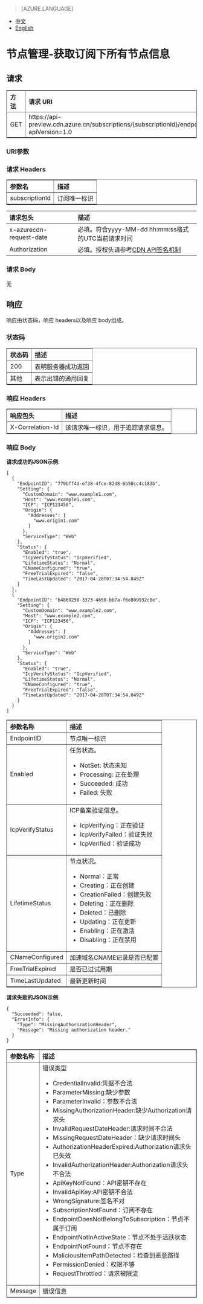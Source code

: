 <properties linkid="dev-net-common-tasks-cdn" urlDisplayName="CDN" pageTitle="Azure China CDN API doc-get all endpoints under subscription" metaKeywords="Azure CDN, Azure CDN, Azure blobs, Azure caching, Azure add-on, Live Streaming, 流媒体加速, CDN加速,CDN服务,主流CDN, 流媒体直播加速, 媒体服务, Azure Media Service, 缓存规则, HLS, CDN技术文档, CDN帮助文档, 视频直播加速, 直播加速" description="Learn How to create Live Streaming acceleration type CDN on Azure Management Portal and default caching rules for Live Streaming CDN" metaCanonical="" services="" documentationCenter=".NET" title="" authors="" solutions="" manager="" editor="" />
<tags ms.service="cdn"
    ms.date="5/4/2017"
    wacn.date="5/4/2017"
    wacn.lang="cn"
    />


> [AZURE.LANGUAGE]
- [中文](/documentation/articles/cdn-api-list-endpoints/)
- [English](/documentation/articles/cdn-enus-api-list-endpoints/) 

# 节点管理-获取订阅下所有节点信息

## 请求
<table width="100%" border="1" cellspacing="0" cellpadding="0">
  <th align="left"><strong>方法</strong>
    </td>
  <th align="left"><strong>请求 URI</strong>
    </td>  
  <tr>
    <td>GET</td>
    <td>https://api-preview.cdn.azure.cn/subscriptions/{subscriptionId}/endpoints?apiVersion=1.0</td>
  </tr>
</table>

### URI参数
<table width="100%" border="1" cellspacing="0" cellpadding="0">
  <th align="left"><strong>参数名</strong>
    </td>
  <th align="left"><strong>描述</strong>
    </td>  
  <tr>
    <td>subscriptionId</td>
    <td>订阅唯一标识</td>
  </tr
</table>

### 请求 Headers

| 请求包头 | 描述 |
|:-----------|:-----------|
| x-azurecdn-request-date | 必填。符合yyyy-MM-dd hh:mm:ss格式的UTC当前请求时间 |
| Authorization | 必填。授权头请参考[CDN API签名机制](https://www.azure.cn/documentation/articles/cdn-api-signature/) |

### 请求 Body
无

## 响应

响应由状态码，响应 headers以及响应 body组成。
### 状态码
<table width="100%" border="1" cellspacing="0" cellpadding="0">
  <th align="left"><strong>状态码</strong>
    </td>
  <th align="left"><strong>描述</strong>
    </td>
  <tr>
    <td>200</td>
    <td>表明服务器成功返回</td>
  </tr>
  <tr>
    <td>其他</td>
    <td>表示出错的通用回复</td>
  </tr>
</table>

### 响应 Headers

<table width="100%" border="1" cellspacing="0" cellpadding="0">
  <th align="left"><strong>响应包头</strong>
    </th>
  <th align="left"><strong>描述</strong>
    </th>

  <tr>
    <td>X-Correlation-Id</td>
    <td>该请求唯一标识，用于追踪请求信息。</td>
  </tr>
</table>

### 响应 Body
**请求成功的JSON示例**:
```
[
  {
    "EndpointID": "779bff4d-ef38-4fce-82d8-6b50cc4c183b",
    "Setting": {
      "CustomDomain": "www.example1.com",
      "Host": "www.example1.com",
      "ICP": "ICP123456",
      "Origin": {
        "Addresses": [
          "www.origin1.com"
        ]
      },
      "ServiceType": "Web"
    },
    "Status": {
      "Enabled": "true",
      "IcpVerifyStatus": "IcpVerified",
      "LifetimeStatus": "Normal",
      "CNameConfigured": "true",
      "FreeTrialExpired": "false",
      "TimeLastUpdated": "2017-04-28T07:34:54.849Z"
    }
  },
  {
    "EndpointID": "b4869250-3373-4650-bb7a-f6e809932c0e",
    "Setting": {
      "CustomDomain": "www.example2.com",
      "Host": "www.example2.com",
      "ICP": "ICP123456",
      "Origin": {
        "Addresses": [
          "www.origin2.com"
        ]
      },
      "ServiceType": "Web"
    },
    "Status": {
      "Enabled": "true",
      "IcpVerifyStatus": "IcpVerified",
      "LifetimeStatus": "Normal",
      "CNameConfigured": "true",
      "FreeTrialExpired": "false",
      "TimeLastUpdated": "2017-04-28T07:34:54.849Z"
    }
  }
]
```
<table width="100%" border="1" cellspacing="0" cellpadding="0">
  <th align="left"><strong>参数名称</strong>
    </td>
  <th align="left"><strong>描述</strong>
    </td>

  <tr>
    <td>EndpointID</td>
    <td>节点唯一标识</td>
  </tr>
  <tr>
    <td>Enabled</td>
    <td>任务状态。
        <ul>
          <li>NotSet: 状态未知</li>
          <li>Processing: 正在处理</li>
          <li>Succeeded: 成功</li>
          <li>Failed: 失败</li>
        </ul>
  </tr>
  <tr>
    <td>IcpVerifyStatus</td>
    <td>ICP备案验证信息。
        <ul>
         <li>IcpVerifying：正在验证</li>
         <li>IcpVerifyFailed：验证失败</li>
         <li>IcpVerified：验证成功</li>
        </ul>
    </td>
  </tr>
  <tr>
    <td>LifetimeStatus</td>
    <td>节点状况。
        <ul>
         <li>Normal：正常</li>
         <li>Creating：正在创建</li>
         <li>CreationFailed：创建失败</li>
         <li>Deleting：正在删除</li>
         <li>Deleted：已删除</li>
         <li>Updating：正在更新</li>
         <li>Enabling：正在激活</li>
         <li>Disabling：正在禁用</li>
    </td>
  </tr>
  <tr>
    <td>CNameConfigured</td>
    <td>加速域名CNAME记录是否已配置</td>
  </tr>
  <tr>
    <td>FreeTrialExpired</td>
    <td>是否已过试用期</td>
  </tr>
  <tr>
    <td>TimeLastUpdated</td>
    <td>最新更新时间</td>
  </tr>
</table>

**请求失败的JSON示例**:
```
{
  "Succeeded": false,
  "ErrorInfo": {
    "Type": "MissingAuthorizationHeader",
    "Message": "Missing authorization header."
  }
}
```
<table width="100%" border="1" cellspacing="0" cellpadding="0">
  <th align="left"><strong>参数名称</strong>
    </td>
  <th align="left"><strong>描述</strong>
    </td>

  <tr>
    <td>Type</td>
    <td>错误类型
         <ul>
            <li>CredentialInvalid:凭据不合法</li>
            <li>ParameterMissing:缺少参数</li>
            <li>ParameterInvalid：参数不合法</li>
            <li>MissingAuthorizationHeader:缺少Authorization请求头</li>
            <li>InvalidRequestDateHeader:请求时间不合法</li>
            <li>MissingRequestDateHeader：缺少请求时间头</li>
            <li>AuthorizationHeaderExpired:Authorization请求头已失效</li>
            <li>InvalidAuthorizationHeader:Authorization请求头不合法</li>
            <li>ApiKeyNotFound：API密钥不存在</li>
            <li>InvalidApiKey:API密钥不合法</li>
            <li>WrongSignature:签名不对</li>
            <li>SubscriptionNotFound：订阅不存在</li>
            <li>EndpointDoesNotBelongToSubscription：节点不属于订阅</li>
            <li>EndpointNotInActiveState：节点不处于活跃状态</li>
            <li>EndpointNotFound：节点不存在</li>
            <li>MaliciousItemPathDetected：检查到恶意路径</li>
            <li>PermissionDenied：权限不够</li>
            <li>RequestThrottled：请求被限流</li>
         </ul>    
    </td>
  </tr>
  <tr>
    <td>Message</td>
    <td>错误信息</td>
  </tr>
</table>
